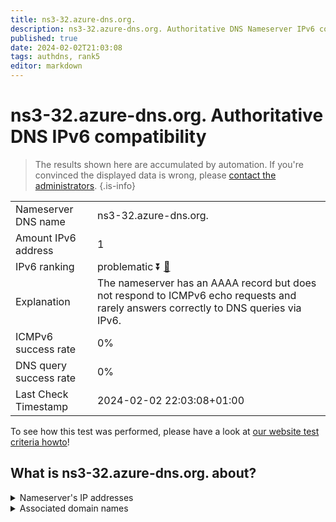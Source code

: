 ```yaml
---
title: ns3-32.azure-dns.org.
description: ns3-32.azure-dns.org. Authoritative DNS Nameserver IPv6 compatibility
published: true
date: 2024-02-02T21:03:08
tags: authdns, rank5
editor: markdown
---
```


# ns3-32.azure-dns.org. Authoritative DNS IPv6 compatibility

> The results shown here are accumulated by automation. If you're convinced the displayed data is wrong, please [contact the administrators](/howto/chat). 
{.is-info}




|   |   |
| - | - |
| Nameserver DNS name | ns3-32.azure-dns.org.
| Amount IPv6 address | 1
| IPv6 ranking | problematic :arrow_double_down: [🔗](/howto/ranking) |
| Explanation | The nameserver has an AAAA record but does not respond to ICMPv6 echo requests and rarely answers correctly to DNS queries via IPv6. |
| ICMPv6 success rate | 0%|
| DNS query success rate | 0% |
| Last Check Timestamp | 2024-02-02 22:03:08+01:00 |

To see how this test was performed, please have a look at [our website test criteria howto](/howto/testcriteria/authdns)!


## What is ns3-32.azure-dns.org. about?




<details>
<summary>Nameserver's IP addresses</summary>

2a01:111:4000:10::20

</details>



<details>
<summary>Associated domain names</summary>

www.office.com

</details>
